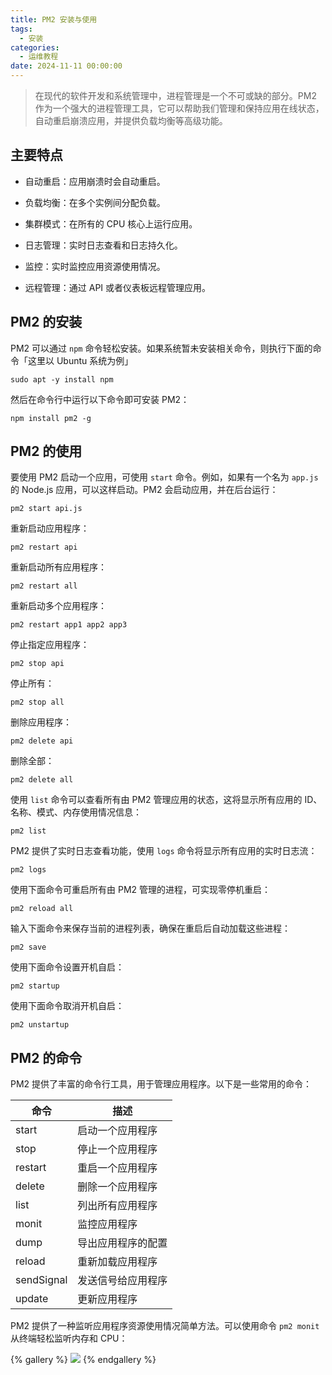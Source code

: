 ```yaml
---
title: PM2 安装与使用
tags:
  - 安装
categories:
  - 运维教程
date: 2024-11-11 00:00:00
---
```


> 在现代的软件开发和系统管理中，进程管理是一个不可或缺的部分。PM2 作为一个强大的进程管理工具，它可以帮助我们管理和保持应用在线状态，自动重启崩溃应用，并提供负载均衡等高级功能。

<!-- more -->

## 主要特点

* 自动重启：应用崩溃时会自动重启。

* 负载均衡：在多个实例间分配负载。

* 集群模式：在所有的 CPU 核心上运行应用。

* 日志管理：实时日志查看和日志持久化。

* 监控：实时监控应用资源使用情况。

* 远程管理：通过 API 或者仪表板远程管理应用。

## PM2 的安装

PM2 可以通过 `npm` 命令轻松安装。如果系统暂未安装相关命令，则执行下面的命令「这里以 Ubuntu 系统为例」

```
sudo apt -y install npm
```

然后在命令行中运行以下命令即可安装 PM2：

```
npm install pm2 -g
```

## PM2 的使用

要使用 PM2 启动一个应用，可使用 `start` 命令。例如，如果有一个名为 `app.js` 的 Node.js 应用，可以这样启动。PM2 会启动应用，并在后台运行：

```
pm2 start api.js
```

重新启动应用程序：

```
pm2 restart api
```

重新启动所有应用程序：

```
pm2 restart all
```

重新启动多个应用程序：

```
pm2 restart app1 app2 app3
```

停止指定应用程序：

```
pm2 stop api
```

停止所有：

```
pm2 stop all
```

删除应用程序：

```
pm2 delete api
```

删除全部：

```
pm2 delete all
```

使用 `list` 命令可以查看所有由 PM2 管理应用的状态，这将显示所有应用的 ID、名称、模式、内存使用情况信息：

```
pm2 list
```

PM2 提供了实时日志查看功能，使用 `logs` 命令将显示所有应用的实时日志流：

```
pm2 logs
```

使用下面命令可重启所有由 PM2 管理的进程，可实现零停机重启：

```
pm2 reload all
```

输入下面命令来保存当前的进程列表，确保在重启后自动加载这些进程：

```
pm2 save
```

使用下面命令设置开机自启：

```
pm2 startup
```

使用下面命令取消开机自启：

```
pm2 unstartup
```

## PM2 的命令

PM2 提供了丰富的命令行工具，用于管理应用程序。以下是一些常用的命令：

| 命令 | 描述 |
| - | - |
| start | 启动一个应用程序 |
| stop | 停止一个应用程序 |
| restart | 重启一个应用程序 |
| delete | 删除一个应用程序 |
| list | 列出所有应用程序 |
| monit | 监控应用程序 |
| dump | 导出应用程序的配置 |
| reload | 重新加载应用程序 |
| sendSignal | 发送信号给应用程序 |
| update | 更新应用程序 |

PM2 提供了一种监听应用程序资源使用情况简单方法。可以使用命令 `pm2 monit` 从终端轻松监听内存和 CPU：

{% gallery %}
![](https://cdn.dusays.com/2024/11/767-1.jpg)
{% endgallery %}